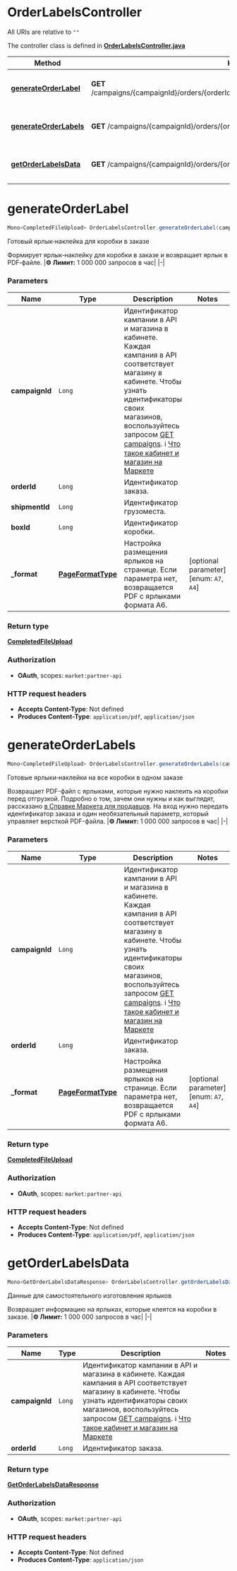 # OrderLabelsController

All URIs are relative to `""`

The controller class is defined in **[OrderLabelsController.java](../../src/main/java/org/openapitools/controller/OrderLabelsController.java)**

Method | HTTP request | Description
------------- | ------------- | -------------
[**generateOrderLabel**](#generateOrderLabel) | **GET** /campaigns/{campaignId}/orders/{orderId}/delivery/shipments/{shipmentId}/boxes/{boxId}/label | Готовый ярлык‑наклейка для коробки в заказе
[**generateOrderLabels**](#generateOrderLabels) | **GET** /campaigns/{campaignId}/orders/{orderId}/delivery/labels | Готовые ярлыки‑наклейки на все коробки в одном заказе
[**getOrderLabelsData**](#getOrderLabelsData) | **GET** /campaigns/{campaignId}/orders/{orderId}/delivery/labels/data | Данные для самостоятельного изготовления ярлыков

<a id="generateOrderLabel"></a>
# **generateOrderLabel**
```java
Mono<CompletedFileUpload> OrderLabelsController.generateOrderLabel(campaignIdorderIdshipmentIdboxId_format)
```

Готовый ярлык‑наклейка для коробки в заказе

Формирует ярлык‑наклейку для коробки в заказе и возвращает ярлык в PDF‑файле.  |**⚙️ Лимит:** 1 000 000 запросов в час| |-| 

### Parameters
Name | Type | Description  | Notes
------------- | ------------- | ------------- | -------------
**campaignId** | `Long` | Идентификатор кампании в API и магазина в кабинете. Каждая кампания в API соответствует магазину в кабинете.  Чтобы узнать идентификаторы своих магазинов, воспользуйтесь запросом [GET campaigns](../../reference/campaigns/getCampaigns.md).  ℹ️ [Что такое кабинет и магазин на Маркете](https://yandex.ru/support/marketplace/account/introduction.html)  |
**orderId** | `Long` | Идентификатор заказа. |
**shipmentId** | `Long` | Идентификатор грузоместа. |
**boxId** | `Long` | Идентификатор коробки. |
**_format** | [**PageFormatType**](../../docs/models/.md) | Настройка размещения ярлыков на странице. Если параметра нет, возвращается PDF с ярлыками формата A6. | [optional parameter] [enum: `A7`, `A4`]

### Return type
[**CompletedFileUpload**](../../docs/models/CompletedFileUpload.md)

### Authorization
* **OAuth**, scopes: `market:partner-api`

### HTTP request headers
 - **Accepts Content-Type**: Not defined
 - **Produces Content-Type**: `application/pdf`, `application/json`

<a id="generateOrderLabels"></a>
# **generateOrderLabels**
```java
Mono<CompletedFileUpload> OrderLabelsController.generateOrderLabels(campaignIdorderId_format)
```

Готовые ярлыки‑наклейки на все коробки в одном заказе

Возвращает PDF-файл с ярлыками, которые нужно наклеить на коробки перед отгрузкой. Подробно о том, зачем они нужны и как выглядят, рассказано [в Справке Маркета для продавцов](https://yandex.ru/support/marketplace/orders/fbs/packaging/marking.html).  На вход нужно передать идентификатор заказа и один необязательный параметр, который управляет версткой PDF-файла.  |**⚙️ Лимит:** 1 000 000 запросов в час| |-| 

### Parameters
Name | Type | Description  | Notes
------------- | ------------- | ------------- | -------------
**campaignId** | `Long` | Идентификатор кампании в API и магазина в кабинете. Каждая кампания в API соответствует магазину в кабинете.  Чтобы узнать идентификаторы своих магазинов, воспользуйтесь запросом [GET campaigns](../../reference/campaigns/getCampaigns.md).  ℹ️ [Что такое кабинет и магазин на Маркете](https://yandex.ru/support/marketplace/account/introduction.html)  |
**orderId** | `Long` | Идентификатор заказа. |
**_format** | [**PageFormatType**](../../docs/models/.md) | Настройка размещения ярлыков на странице. Если параметра нет, возвращается PDF с ярлыками формата A6. | [optional parameter] [enum: `A7`, `A4`]

### Return type
[**CompletedFileUpload**](../../docs/models/CompletedFileUpload.md)

### Authorization
* **OAuth**, scopes: `market:partner-api`

### HTTP request headers
 - **Accepts Content-Type**: Not defined
 - **Produces Content-Type**: `application/pdf`, `application/json`

<a id="getOrderLabelsData"></a>
# **getOrderLabelsData**
```java
Mono<GetOrderLabelsDataResponse> OrderLabelsController.getOrderLabelsData(campaignIdorderId)
```

Данные для самостоятельного изготовления ярлыков

Возвращает информацию на ярлыках, которые клеятся на коробки в заказе.  |**⚙️ Лимит:** 1 000 000 запросов в час| |-| 

### Parameters
Name | Type | Description  | Notes
------------- | ------------- | ------------- | -------------
**campaignId** | `Long` | Идентификатор кампании в API и магазина в кабинете. Каждая кампания в API соответствует магазину в кабинете.  Чтобы узнать идентификаторы своих магазинов, воспользуйтесь запросом [GET campaigns](../../reference/campaigns/getCampaigns.md).  ℹ️ [Что такое кабинет и магазин на Маркете](https://yandex.ru/support/marketplace/account/introduction.html)  |
**orderId** | `Long` | Идентификатор заказа. |

### Return type
[**GetOrderLabelsDataResponse**](../../docs/models/GetOrderLabelsDataResponse.md)

### Authorization
* **OAuth**, scopes: `market:partner-api`

### HTTP request headers
 - **Accepts Content-Type**: Not defined
 - **Produces Content-Type**: `application/json`


